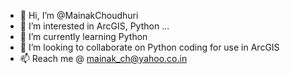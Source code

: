 - 👋 Hi, I’m @MainakChoudhuri
- 👀 I’m interested in ArcGIS, Python ...
- 🌱 I’m currently learning Python
- 💞️ I’m looking to collaborate on Python coding for use in ArcGIS
- 📫 Reach me @ mainak_ch@yahoo.co.in

<!---
MainakChoudhuri/MainakChoudhuri is a ✨ special ✨ repository because its `README.md` (this file) appears on your GitHub profile.
You can click the Preview link to take a look at your changes.
--->
